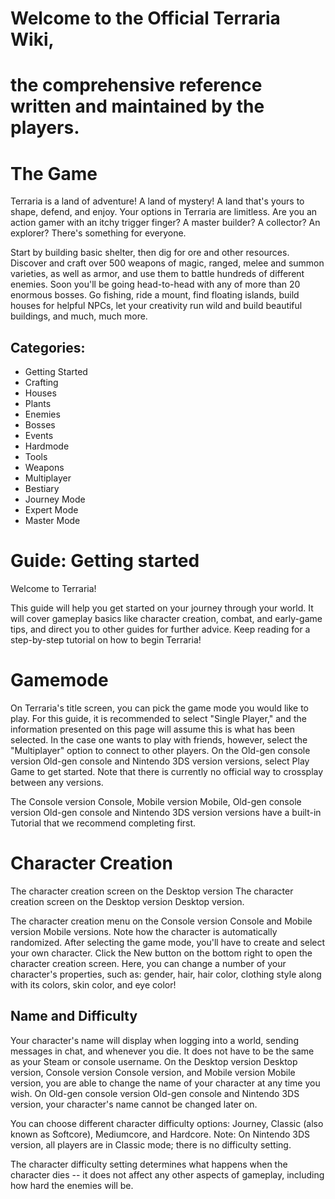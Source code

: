 # Welcome to the **Official Terraria Wiki**,
# the comprehensive reference written and maintained by the players.

# The Game
Terraria is a land of adventure! A land of mystery! A land that's yours to shape, defend, and enjoy. Your options in Terraria are limitless. Are you an action gamer with an itchy trigger finger? A master builder? A collector? An explorer? There's something for everyone.

Start by building basic shelter, then dig for ore and other resources. Discover and craft over 500 weapons of magic, ranged, melee and summon varieties, as well as armor, and use them to battle hundreds of different enemies. Soon you'll be going head-to-head with any of more than 20 enormous bosses. Go fishing, ride a mount, find floating islands, build houses for helpful NPCs, let your creativity run wild and build beautiful buildings, and much, much more.

## Categories:
- Getting Started
- Crafting
- Houses
- Plants
- Enemies
- Bosses
- Events
- Hardmode
- Tools
- Weapons
- Multiplayer
- Bestiary
- Journey Mode
- Expert Mode
- Master Mode

# Guide: Getting started
Welcome to Terraria!

This guide will help you get started on your journey through your world. It will cover gameplay basics like character creation, combat, and early-game tips, and direct you to other guides for further advice. Keep reading for a step-by-step tutorial on how to begin Terraria!

# Gamemode
On Terraria's title screen, you can pick the game mode you would like to play. For this guide, it is recommended to select "Single Player," and the information presented on this page will assume this is what has been selected. In the case one wants to play with friends, however, select the "Multiplayer" option to connect to other players. On the Old-gen console version Old-gen console and Nintendo 3DS version versions, select Play Game to get started. Note that there is currently no official way to crossplay between any versions.

The Console version Console, Mobile version Mobile, Old-gen console version Old-gen console and Nintendo 3DS version versions have a built-in Tutorial that we recommend completing first.

# Character Creation
The character creation screen on the  Desktop version
The character creation screen on the Desktop version Desktop version.

The character creation menu on the Console version Console and Mobile version Mobile versions. Note how the character is automatically randomized.
After selecting the game mode, you'll have to create and select your own character. Click the New button on the bottom right to open the character creation screen. Here, you can change a number of your character's properties, such as: gender, hair, hair color, clothing style along with its colors, skin color, and eye color!

## Name and Difficulty
Your character's name will display when logging into a world, sending messages in chat, and whenever you die. It does not have to be the same as your Steam or console username. On the Desktop version Desktop version, Console version Console version, and Mobile version Mobile version, you are able to change the name of your character at any time you wish. On Old-gen console version Old-gen console and Nintendo 3DS version, your character's name cannot be changed later on.

You can choose different character difficulty options: Journey, Classic (also known as Softcore), Mediumcore, and Hardcore. Note: On Nintendo 3DS version, all players are in Classic mode; there is no difficulty setting.

The character difficulty setting determines what happens when the character dies -- it does not affect any other aspects of gameplay, including how hard the enemies will be.
